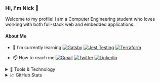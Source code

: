 ### Hi, I'm Nick 👋

Welcome to my profile! I am a Computer Engineering student who loves working with both full-stack web and embedded applications.

#### About Me

- 🌱 I’m currently learning [![Gatsby](https://img.shields.io/badge/Gatsby-663399?style=for-the-badge&logo=Gatsby&logoColor=ffffff)](https://www.gatsbyjs.com/) [![Jest Testing](https://img.shields.io/badge/Jest-C21325?style=for-the-badge&logo=Jest&logoColor=ffffff)](https://jestjs.io/) [![Terraform](https://img.shields.io/badge/Terraform-623CE4?style=for-the-badge&logo=Terraform&logoColor=ffffff)](https://www.terraform.io/)

- 📫 How to reach me [![Gmail](https://img.shields.io/badge/Gmail-EA4335?style=for-the-badge&logo=gmail&logoColor=ffffff)](mailto:nichandy@gmail.com) [![Twitter](https://img.shields.io/badge/Twitter-1DA1F2?style=for-the-badge&logo=twitter&logoColor=ffffff)](https://twitter.com/Nick_Handy) [![Linkedin](https://img.shields.io/badge/Linkedin-0077B5?style=for-the-badge&logo=Linkedin&logoColor=ffffff)](https://www.linkedin.com/in/nicholashandy/)

<details>
<summary>🔧 Tools & Technology</summary>
<br>

#### Operating System & Tools

[![macOS](https://img.shields.io/badge/macOS-292e33?style=flat-square&logo=apple&logoColor=ffffff)](https://www.apple.com/macos/big-sur/)
[![Windows](https://img.shields.io/badge/Widows-0078D6?style=flat-square&logo=Windows&logoColor=ffffff)](https://www.microsoft.com/en-us/windows/)

[![VS Code](https://img.shields.io/badge/IDE-VSCode-%23007ACC?style=flat-square&logo=Visual-studio-code)](https://code.visualstudio.com/)
[![Intellij IDEA](https://img.shields.io/badge/Intellij-IDEA-000000?style=flat-square&logo=Intellij-idea&logoColor=ffffff)](https://www.jetbrains.com/idea/)

#### Tech Stack

[![C](https://img.shields.io/badge/C-A8B9CC?style=flat-square&logo=c&logoColor=ffffff)]()
[![C++](https://img.shields.io/badge/C%2B%2B-00599C?style=flat-square&logo=C%2B%2B&logoColor=ffffff)]()
[![Python](https://img.shields.io/badge/Python-3776AB?style=flat-square&logo=Python&logoColor=ffffff)]()
[![JavaScript](https://img.shields.io/badge/JavaScript-F7DF1E?style=flat-square&logo=JavaScript&logoColor=000000)](https://www.javascript.com)
[![Java](https://img.shields.io/badge/Java-007396?style=flat-square&logo=Java&logoColor=ffffff)](https://www.java.com/en/)

[![React](https://img.shields.io/badge/React-61DAFB?style=flat-square&logo=React&logoColor=ffffff)](https://reactjs.org/)
[![Redux](https://img.shields.io/badge/Redux-764ABC?style=flat-square&logo=Redux&logoColor=ffffff)](https://redux.js.org/)
[![Gatsby](https://img.shields.io/badge/Gatsby-663399?style=flat-square&logo=Gatsby&logoColor=ffffff)](https://www.gatsbyjs.com/)
[![Webpack](https://img.shields.io/badge/Webpack-8DD6F9?style=flat-square&logo=Webpack&logoColor=ffffff)](https://webpack.js.org/)

[![Node.js](https://img.shields.io/badge/Node.js-339933?style=flat-square&logo=Node.js&logoColor=ffffff)](https://nodejs.org/en/)
[![Express](https://img.shields.io/badge/Express-000000?style=flat-square&logo=Express&logoColor=ffffff)](https://expressjs.com/)
[![NGinx](https://img.shields.io/badge/NGinx-269539?style=flat-square&logo=NGinx&logoColor=ffffff)](https://nginx.org/en/)

[![MongoDB](https://img.shields.io/badge/MongoDB-47A248?style=flat-square&logo=MongoDB&logoColor=ffffff)](https://www.mongodb.com/)
[![MySQL](https://img.shields.io/badge/MySQL-4479A1?style=flat-square&logo=MySQL&logoColor=ffffff)](https://www.mysql.com/)

[![RabbitMQ](https://img.shields.io/badge/RabbitMQ-FF6600?style=flat-square&logo=RabbitMQ&logoColor=ffffff)](https://www.rabbitmq.com/)
[![Mapbox](https://img.shields.io/badge/Mapbox-000000?style=flat-square&logo=Mapbox&logoColor=ffffff)](https://www.mapbox.com/)

[![Git](https://img.shields.io/badge/Git-F05032?style=flat-square&logo=Git&logoColor=ffffff)](https://github.com/)
[![Docker](https://img.shields.io/badge/Docker-2496ED?style=flat-square&logo=docker&logoColor=ffffff)](https://www.docker.com/)
[![Amazon AWS](https://img.shields.io/badge/Amazon_AWS-232F3E?style=flat-square&logo=amazonaws&logoColor=ffffff)](https://aws.amazon.com/)
[![Heroku](https://img.shields.io/badge/Heroku-430098?style=flat-square&logo=heroku&logoColor=ffffff)](https://www.heroku.com/)

[![HTML5](https://img.shields.io/badge/HTML5-E34F26?style=flat-square&logo=html5&logoColor=ffffff)](https://sass-lang.com/)
[![CSS](https://img.shields.io/badge/CSS-1572B6?style=flat-square&logo=css3&logoColor=ffffff)](https://sass-lang.com/)
[![Sass](https://img.shields.io/badge/Sass-CC6699?style=flat-square&logo=Sass&logoColor=ffffff)](https://sass-lang.com/)
[![Bootstrap](https://img.shields.io/badge/Bootstrap-7952B3?style=flat-square&logo=Bootstrap&logoColor=ffffff)](https://getbootstrap.com/)
[![Bulma](https://img.shields.io/badge/Bulma-00D1B2?style=flat-square&logo=Bulma&logoColor=ffffff)](https://bulma.io/)

</details>

<details>
<summary>📈 GitHub Stats </summary>
<br>

#### Stats

[![Nick's GitHub stats](https://github-readme-stats.vercel.app/api?username=nichandy&show_icons=true&theme=tokyonight))](https://github.com/anuraghazra/github-readme-stats)

[![Top Langs](https://github-readme-stats.vercel.app/api/top-langs/?username=nichandy&layout=compact&langs_count=6&hide=scss,dockerfile,shell)](https://github.com/anuraghazra/github-readme-stats)

<!--START_SECTION:waka-->
**I'm a Night 🦉** 

```text
🌞 Morning    33 commits     █░░░░░░░░░░░░░░░░░░░░░░░░   6.69% 
🌆 Daytime    201 commits    ██████████░░░░░░░░░░░░░░░   40.77% 
🌃 Evening    194 commits    █████████░░░░░░░░░░░░░░░░   39.35% 
🌙 Night      65 commits     ███░░░░░░░░░░░░░░░░░░░░░░   13.18%

```
📅 **I'm Most Productive on Thursday** 

```text
Monday       72 commits     ███░░░░░░░░░░░░░░░░░░░░░░   14.6% 
Tuesday      71 commits     ███░░░░░░░░░░░░░░░░░░░░░░   14.4% 
Wednesday    75 commits     ███░░░░░░░░░░░░░░░░░░░░░░   15.21% 
Thursday     94 commits     ████░░░░░░░░░░░░░░░░░░░░░   19.07% 
Friday       51 commits     ██░░░░░░░░░░░░░░░░░░░░░░░   10.34% 
Saturday     45 commits     ██░░░░░░░░░░░░░░░░░░░░░░░   9.13% 
Sunday       85 commits     ████░░░░░░░░░░░░░░░░░░░░░   17.24%

```


📊 **This Week I Spent My Time On** 

```text
💬 Programming Languages: 
Python                   7 hrs 50 mins       █████████████████████░░░░   86.0% 
Text                     56 mins             ██░░░░░░░░░░░░░░░░░░░░░░░   10.33% 
Markdown                 14 mins             ░░░░░░░░░░░░░░░░░░░░░░░░░   2.58% 
Other                    3 mins              ░░░░░░░░░░░░░░░░░░░░░░░░░   0.58% 
JSON                     2 mins              ░░░░░░░░░░░░░░░░░░░░░░░░░   0.5%

```

**I Mostly Code in JavaScript** 

```text
JavaScript               8 repos             ███████████░░░░░░░░░░░░░░   47.06% 
C++                      2 repos             ███░░░░░░░░░░░░░░░░░░░░░░   11.76% 
C                        2 repos             ███░░░░░░░░░░░░░░░░░░░░░░   11.76% 
HTML                     1 repo              █░░░░░░░░░░░░░░░░░░░░░░░░   5.88% 
VHDL                     1 repo              █░░░░░░░░░░░░░░░░░░░░░░░░   5.88%

```



<!--END_SECTION:waka-->
</details>
